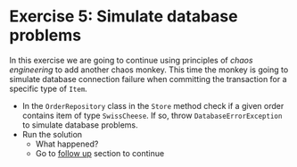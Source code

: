 # Exercise 5: Simulate database problems

In this exercise we are going to continue using principles of *chaos engineering* to add another chaos monkey. This time the monkey is going to simulate database connection failure when committing the transaction for a specific type of `Item`.

- In the `OrderRepository` class in the `Store` method check if a given order contains item of type `SwissCheese`. If so, throw `DatabaseErrorException` to simulate database problems.
- Run the solution
  - What happened?
  - Go to [follow up](https://github.com/exactly-once/workshop/blob/master/Short/Ex3/follow-up.md) section to continue
